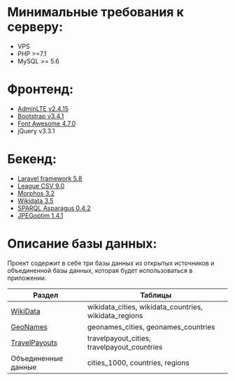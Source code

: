 # Минимальные требования к серверу:
  - VPS
  - PHP >=7.1
  - MySQL >= 5.6

# Фронтенд:

  - [AdminLTE v2.4.15](https://adminlte.io/themes/AdminLTE/index2.html)
  - [Bootstrap v3.4.1](https://getbootstrap.com/docs/3.4)
  - [Font Awesome 4.7.0](https://fontawesome.com/v4.7.0)
  - jQuery v3.3.1

# Бекенд:

  - [Laravel framework 5.8](https://laravel.com/docs/5.8/configuration)
  - [League CSV 9.0](https://csv.thephpleague.com/9.0)
  - [Morphos 3.2](https://github.com/wapmorgan/Morphos/blob/master/README-ru.md)
  - [Wikidata 3.5](https://github.com/freearhey/wikidata)
  - [SPARQL Asparagus 0.4.2](https://github.com/Benestar/asparagus)
  - [JPEGoptim 1.4.1](http://freshmeat.sourceforge.net/projects/jpegoptim)

# Описание базы данных:

Проект содержит в себе три базы данных из открытых источников и объединенной базы данных, которая будет использоваться в приложении. 

| Раздел | Таблицы |
| ------ | ------ |
| [WikiData](https://www.wikidata.org/wiki/Wikidata:Main_Page) | wikidata_cities, wikidata_countries, wikidata_regions |
| [GeoNames](https://www.geonames.org) | geonames_cities, geonames_countries |
| [TravelPayouts](https://www.travelpayouts.com/ru/) | travelpayout_cities, travelpayout_countries |
| Объединенные данные |  cities_1000, countries, regions |